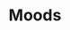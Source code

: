 ---
title: Moods
url: https://tssforu.bandcamp.com/album/moods
image: https://res.cloudinary.com/balkan-studio/image/upload/v1587895421/cv/music/moods_cqfkk6_eqgdxb.jpg
releaseDate: 2018-8-16
---